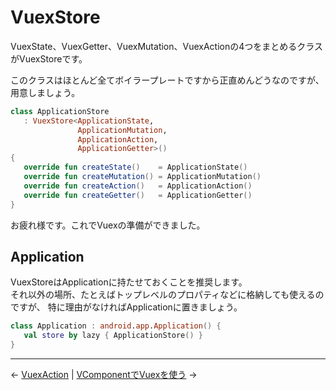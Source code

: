 
VuexStore
================================================================================

VuexState、VuexGetter、VuexMutation、VuexActionの4つをまとめるクラスがVuexStoreです。

このクラスはほとんど全てボイラープレートですから正直めんどうなのですが、
用意しましょう。
```kotlin
class ApplicationStore
   : VuexStore<ApplicationState,
               ApplicationMutation,
               ApplicationAction,
               ApplicationGetter>()
{
   override fun createState()    = ApplicationState()
   override fun createMutation() = ApplicationMutation()
   override fun createAction()   = ApplicationAction()
   override fun createGetter()   = ApplicationGetter()
}
```

お疲れ様です。これでVuexの準備ができました。


Application
--------------------------------------------------------------------------------

VuexStoreはApplicationに持たせておくことを推奨します。  
それ以外の場所、たとえばトップレベルのプロパティなどに格納しても使えるのですが、
特に理由がなければApplicationに置きましょう。
```kotlin
class Application : android.app.Application() {
   val store by lazy { ApplicationStore() }
}
```


* * * * * * * * * * * * * * * * * * * * * * * * * * * * * * * * * * * * * * * *

← [VuexAction](VuexActions.md)  |  [VComponentでVuexを使う](Use-Vuex-in-VComponent.md) →

